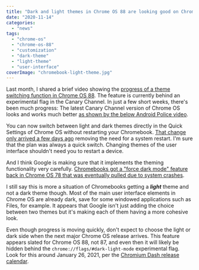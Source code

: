 ```yaml
---
title: "Dark and light themes in Chrome OS 88 are looking good on Chromebooks"
date: "2020-11-14"
categories: 
  - "news"
tags: 
  - "chrome-os"
  - "chrome-os-88"
  - "customization"
  - "dark-theme"
  - "light-theme"
  - "user-interface"
coverImage: "chromebook-light-theme.jpg"
---
```


Last month, I shared a brief video showing the [progress of a theme switching function in Chrome OS 88](https://www.aboutchromebooks.com/news/video-look-at-the-dark-and-light-themes-coming-to-chromebooks/). The feature is currently behind an experimental flag in the Canary Channel. In just a few short weeks, there's been much progress: The latest Canary Channel version of Chrome OS looks and works much better [as shown by the below Android Police video](https://www.androidpolice.com/2020/11/13/chrome-os-is-getting-a-major-ui-revamp-with-a-new-light-theme/).

You can now switch between light and dark themes directly in the Quick Settings of Chrome OS without restarting your Chromebook. [That change only arrived a few days ago](https://chromium-review.googlesource.com/c/chromium/src/+/2530249) removing the need for a system restart. I'm sure that the plan was always a quick switch. Changing themes of the user interface shouldn't need you to restart a device.

And I think Google is making sure that it implements the theming functionality very carefully. [Chromebooks got a "force dark mode" feature back in Chrome OS 78 that was eventually pulled due to system crashes](https://www.reddit.com/r/chromeos/comments/dn03yf/psa_do_not_enable_force_dark_in_chromeos/).

I still say this is more a situation of Chromebooks getting a _**light**_ theme and not a dark theme though. Most of the main user interface elements in Chrome OS are already dark, save for some windowed applications such as Files, for example. It appears that Google isn't just adding the choice between two themes but it's making each of them having a more cohesive look.

Even though progress is moving quickly, don't expect to choose the light or dark side when the next major Chrome OS release arrives. This feature appears slated for Chrome OS 88, not 87, and even then it will likely be hidden behind the `chrome://flags/#dark-light-mode` experimental flag. Look for this around January 26, 2021, per the [Chromium Dash release calendar](https://chromiumdash.appspot.com/schedule).
